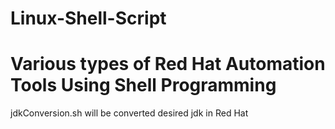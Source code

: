 # Linux-Shell-Script
# Various types of Red Hat Automation Tools Using Shell Programming
jdkConversion.sh will be converted desired jdk in Red Hat
